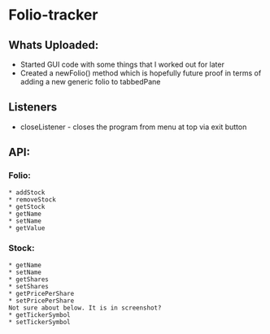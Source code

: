 # Folio-tracker

## Whats Uploaded:
* Started GUI code with some things that I worked out for later
* Created a newFolio() method which is hopefully future proof in terms of adding
a new generic folio to tabbedPane

## Listeners
* closeListener - closes the program from menu at top via exit button




## API:
### Folio:
    * addStock
    * removeStock
    * getStock
    * getName
    * setName
    * getValue
    
### Stock:
    * getName
    * setName
    * getShares
    * setShares
    * getPricePerShare
    * setPricePerShare
    Not sure about below. It is in screenshot?
    * getTickerSymbol
    * setTickerSymbol



